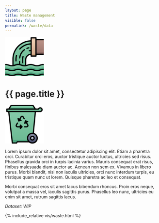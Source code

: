 ```yaml
---
layout: page
title: Waste management
visible: false
permalink: /waste/data
---
```


<div>
	<div class="centered-title" onclick="location.href='/waste'" style="cursor: pointer;">
		<img src="/assets/icons/DrawKit-Ecology/Color/Waste.svg">
		<h1>{{ page.title }}</h1>
		<img src="/assets/icons/DrawKit-Ecology/Color/Trash.svg">
	</div>
	<div class="data-flex-container">
		<p>
			Lorem ipsum dolor sit amet, consectetur adipiscing elit. Etiam a pharetra orci. Curabitur orci eros, auctor tristique auctor luctus, ultricies sed risus. Phasellus gravida orci in turpis lacinia varius. Mauris consequat erat risus, finibus malesuada diam auctor ac. Aenean non sem ex. Vivamus in libero purus. Morbi blandit, nisl non iaculis ultricies, orci nunc interdum turpis, eu tristique quam nunc ut lorem. Quisque pharetra ac leo et consequat.
		</p>
		<p>
			Morbi consequat eros sit amet lacus bibendum rhoncus. Proin eros neque, volutpat a massa vel, iaculis sagittis purus. Phasellus leo nunc, ultricies eu enim sit amet, rutrum sagittis lacus.
		</p>
		<p>
			<i>Dataset:
				<href src="#">WIP</href>
			</i>
		</p>
	</div>
	{% include_relative vis/waste.html %}

</div>






